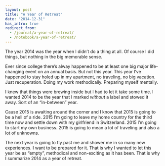 ```yaml
---
layout: post
title: "A Year of Retreat"
date: "2014-12-31"
has_intro: true
redirect_from:
  - /journal/a-year-of-retreat/
  - /notebook/a-year-of-retreat/
---
```


The year 2014 was the year when I didn’t do a thing at all. Of course I did things, but nothing in the big memorable sense.

Ever since college there’s alway happened to be at least one big major life-changing event on an annual basis. But not this year. This year I’ve happened to stay holed up in my apartment, no traveling, no big vacation. Just recuperation. Doing my work methodically. Preparing myself mentally.

I knew that things were brewing inside but I had to let it take some time. I wanted 2014 to be the year that I marked *without* a label and stowed it away. Sort of an “in-between” year.

Cause 2015 is awaiting around the corner and I know that 2015 is going to be a hell of a ride. 2015 I’m going to leave my home country for the third time now and settle down with my girlfriend in Switzerland. 2015 I’m going to start my own business. 2015 is going to mean a lot of traveling and also a lot of unknowns.

The next year is going to fly past me and shower me in so many new experiences. I want to be prepared for it. That is why I wanted to let this year be as “empty”, methodical and non-exciting as it has been. That is why I summarize 2014 as a year of retreat.
